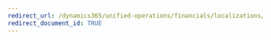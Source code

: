 ```yaml
---
redirect_url: /dynamics365/unified-operations/financials/localizations/czech-republic
redirect_document_id: TRUE 
--- 
```

